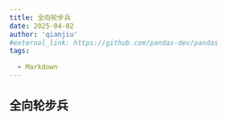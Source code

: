 ```yaml
---
title: 全向轮步兵
date: 2025-04-02
author: 'qianjiu'
#external_link: https://github.com/pandas-dev/pandas
tags:

  - Markdown
---
```


## 全向轮步兵